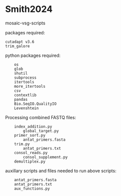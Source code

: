 # Smith2024
mosaic-vsg-scripts

packages required:
```
cutadapt v3.6
trim_galore
```

python packages required:
```
    os
    glob
    shutil
    subprocess
    itertools
    more_itertools
    csv
    contextlib
    pandas
    Bio.SeqIO.QualityIO
    Levenshtein
```

Processing combined FASTQ files:
```
    index_addition.py
        global_target.py
    primer_sort.py
        antat_primers.fasta
    trim.py
        antat_primers.txt
    consol_reads.py
        consol_supplement.py
    demultiplex.py
```
auxillary scripts and files needed to run above scripts:
```
    antat_primers.fasta
    antat_primers.txt
    aux_functions.py
```
    
